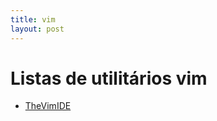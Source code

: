 ```yaml
---
title: vim
layout: post
---
```

# Listas de utilitários vim
- [TheVimIDE](https://github.com/Shadowsith/TheVimIDE)
